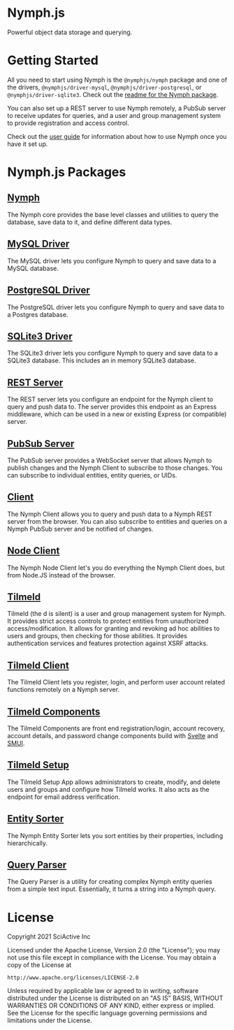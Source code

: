 # Nymph.js

Powerful object data storage and querying.

# Getting Started

All you need to start using Nymph is the `@nymphjs/nymph` package and one of the drivers, `@nymphjs/driver-mysql`, `@nymphjs/driver-postgresql`, or `@nymphjs/driver-sqlite3`. Check out the [readme for the Nymph package](packages/nymph/README.md).

You can also set up a REST server to use Nymph remotely, a PubSub server to receive updates for queries, and a user and group management system to provide registration and access control.

Check out the [user guide](https://nymph.io/user-guide/introduction) for information about how to use Nymph once you have it set up.

# Nymph.js Packages

## [Nymph](packages/nymph)

The Nymph core provides the base level classes and utilities to query the database, save data to it, and define different data types.

## [MySQL Driver](packages/driver-mysql)

The MySQL driver lets you configure Nymph to query and save data to a MySQL database.

## [PostgreSQL Driver](packages/driver-postgresql)

The PostgreSQL driver lets you configure Nymph to query and save data to a Postgres database.

## [SQLite3 Driver](packages/driver-sqlite3)

The SQLite3 driver lets you configure Nymph to query and save data to a SQLite3 database. This includes an in memory SQLite3 database.

## [REST Server](packages/server)

The REST server lets you configure an endpoint for the Nymph client to query and push data to. The server provides this endpoint as an Express middleware, which can be used in a new or existing Express (or compatible) server.

## [PubSub Server](packages/pubsub)

The PubSub server provides a WebSocket server that allows Nymph to publish changes and the Nymph Client to subscribe to those changes. You can subscribe to individual entities, entity queries, or UIDs.

## [Client](packages/client)

The Nymph Client allows you to query and push data to a Nymph REST server from the browser. You can also subscribe to entities and queries on a Nymph PubSub server and be notified of changes.

## [Node Client](packages/client-node)

The Nymph Node Client let's you do everything the Nymph Client does, but from Node.JS instead of the browser.

## [Tilmeld](packages/tilmeld)

Tilmeld (the d is silent) is a user and group management system for Nymph. It provides strict access controls to protect entities from unauthorized access/modification. It allows for granting and revoking ad hoc abilities to users and groups, then checking for those abilities. It provides authentication services and features protection against XSRF attacks.

## [Tilmeld Client](packages/tilmeld-client)

The Tilmeld Client lets you register, login, and perform user account related functions remotely on a Nymph server.

## [Tilmeld Components](packages/tilmeld-components)

The Tilmeld Components are front end registration/login, account recovery, account details, and password change components build with [Svelte](https://svelte.dev/) and [SMUI](https://sveltematerialui.com/).

## [Tilmeld Setup](packages/tilmeld-setup)

The Tilmeld Setup App allows administrators to create, modify, and delete users and groups and configure how Tilmeld works. It also acts as the endpoint for email address verification.

## [Entity Sorter](packages/sorter)

The Nymph Entity Sorter lets you sort entities by their properties, including hierarchically.

## [Query Parser](packages/query-parser)

The Query Parser is a utility for creating complex Nymph entity queries from a simple text input. Essentially, it turns a string into a Nymph query.

# License

Copyright 2021 SciActive Inc

Licensed under the Apache License, Version 2.0 (the "License");
you may not use this file except in compliance with the License.
You may obtain a copy of the License at

    http://www.apache.org/licenses/LICENSE-2.0

Unless required by applicable law or agreed to in writing, software
distributed under the License is distributed on an "AS IS" BASIS,
WITHOUT WARRANTIES OR CONDITIONS OF ANY KIND, either express or implied.
See the License for the specific language governing permissions and
limitations under the License.
